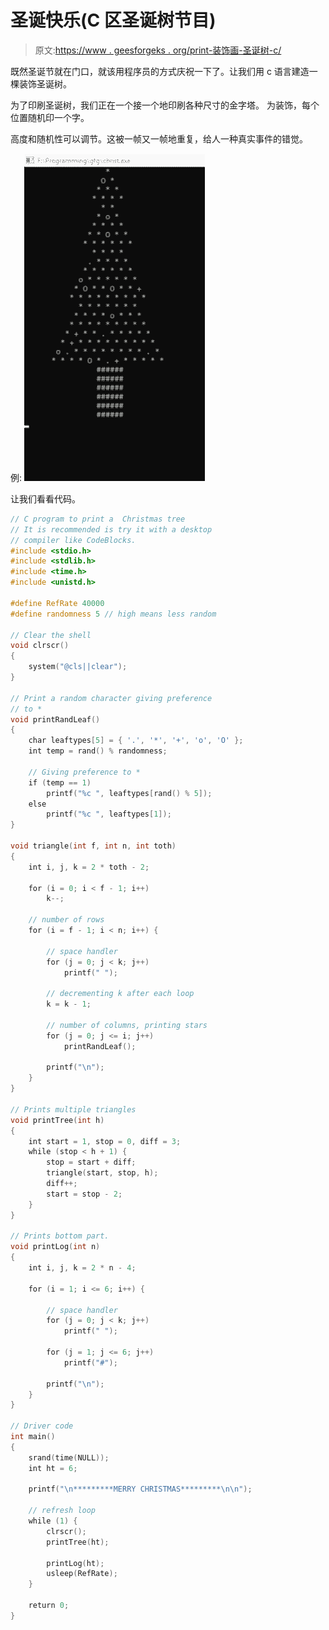 # 圣诞快乐(C 区圣诞树节目)

> 原文:[https://www . geesforgeks . org/print-装饰画-圣诞树-c/](https://www.geeksforgeeks.org/print-decorative-christmas-tree-c/)

既然圣诞节就在门口，就该用程序员的方式庆祝一下了。让我们用 c 语言建造一棵装饰圣诞树。

为了印刷圣诞树，我们正在一个接一个地印刷各种尺寸的金字塔。
为装饰，每个位置随机印一个字。

高度和随机性可以调节。这被一帧又一帧地重复，给人一种真实事件的错觉。

例:
[![](img/0b68723ba28770bd2a734506645d5d20.png)](https://contribute.geeksforgeeks.org/?attachment_id=287117)

让我们看看代码。

```cpp
// C program to print a  Christmas tree
// It is recommended is try it with a desktop 
// compiler like CodeBlocks.
#include <stdio.h>
#include <stdlib.h>
#include <time.h>
#include <unistd.h>

#define RefRate 40000
#define randomness 5 // high means less random

// Clear the shell
void clrscr()
{
    system("@cls||clear");
}

// Print a random character giving preference 
// to *
void printRandLeaf()
{
    char leaftypes[5] = { '.', '*', '+', 'o', 'O' };
    int temp = rand() % randomness;

    // Giving preference to *
    if (temp == 1)
        printf("%c ", leaftypes[rand() % 5]);
    else
        printf("%c ", leaftypes[1]);
}

void triangle(int f, int n, int toth)
{
    int i, j, k = 2 * toth - 2;

    for (i = 0; i < f - 1; i++)
        k--;

    // number of rows
    for (i = f - 1; i < n; i++) {

        // space handler
        for (j = 0; j < k; j++)
            printf(" ");

        // decrementing k after each loop
        k = k - 1;

        // number of columns, printing stars
        for (j = 0; j <= i; j++)
            printRandLeaf();

        printf("\n");
    }
}

// Prints multiple triangles
void printTree(int h)
{
    int start = 1, stop = 0, diff = 3;
    while (stop < h + 1) {
        stop = start + diff;
        triangle(start, stop, h);
        diff++;
        start = stop - 2;
    }
}

// Prints bottom part.
void printLog(int n)
{
    int i, j, k = 2 * n - 4;

    for (i = 1; i <= 6; i++) {

        // space handler
        for (j = 0; j < k; j++)
            printf(" ");

        for (j = 1; j <= 6; j++)
            printf("#");

        printf("\n");
    }
}

// Driver code
int main()
{
    srand(time(NULL));
    int ht = 6;

    printf("\n*********MERRY CHRISTMAS*********\n\n");

    // refresh loop
    while (1) {
        clrscr();
        printTree(ht);

        printLog(ht);
        usleep(RefRate);
    }

    return 0;
}
```